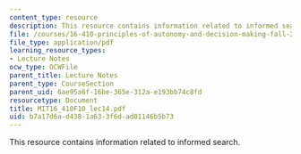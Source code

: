 ```yaml
---
content_type: resource
description: This resource contains information related to informed search.
file: /courses/16-410-principles-of-autonomy-and-decision-making-fall-2010/b7a17d6ad4381a633f6dad01146b5b73_MIT16_410F10_lec14.pdf
file_type: application/pdf
learning_resource_types:
- Lecture Notes
ocw_type: OCWFile
parent_title: Lecture Notes
parent_type: CourseSection
parent_uid: 6ae95a6f-16be-365e-312a-e193bb74c8fd
resourcetype: Document
title: MIT16_410F10_lec14.pdf
uid: b7a17d6a-d438-1a63-3f6d-ad01146b5b73
---
```

This resource contains information related to informed search.

